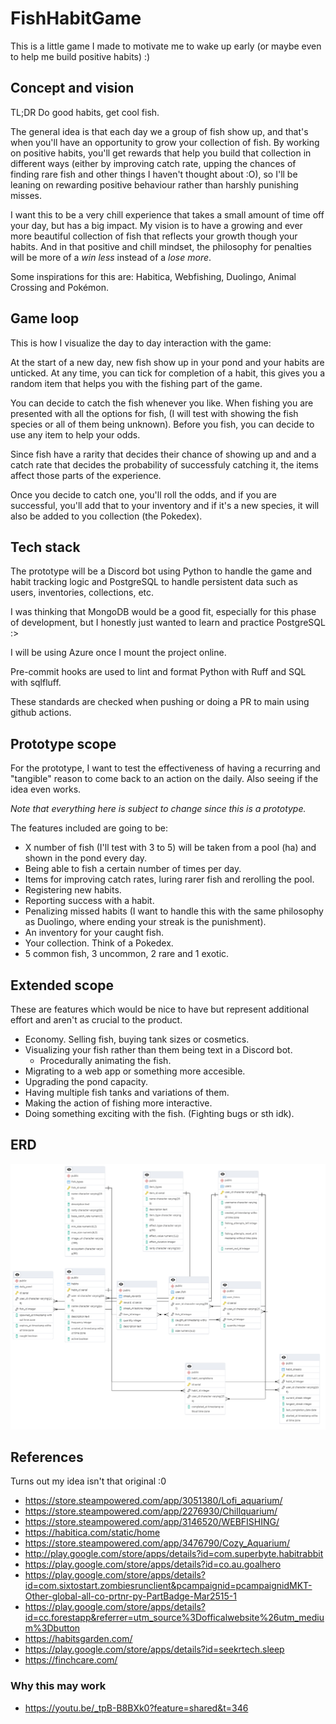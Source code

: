 # FishHabitGame
This is a little game I made to motivate me to wake up early (or maybe even to help me build positive habits) :)

## Concept and vision

TL;DR Do good habits, get cool fish.

The general idea is that each day we a group of fish show up, and that's when you'll have an opportunity to grow your collection of fish. By working on positive habits, you'll get rewards that help you build that collection in different ways (either by improving catch rate, upping the chances of finding rare fish and other things I haven't thought about :O), so I'll be leaning on rewarding positive behaviour rather than harshly punishing misses.

I want this to be a very chill experience that takes a small amount of time off your day, but has a big impact. My vision is to have a growing and ever more beautiful collection of fish that reflects your growth though your habits. And in that positive and chill mindset, the philosophy for penalties will be more of a _win less_ instead of a _lose more_.

Some inspirations for this are: Habitica, Webfishing, Duolingo, Animal Crossing and Pokémon.

## Game loop

This is how I visualize the day to day interaction with the game:

At the start of a new day, new fish show up in your pond and your habits are unticked. At any time, you can tick for completion of a habit, this gives you a random item that helps you with the fishing part of the game.

You can decide to catch the fish whenever you like. When fishing you are presented with all the options for fish, (I will test with showing the fish species or all of them being unknown). Before you fish, you can decide to use any item to help your odds.

Since fish have a rarity that decides their chance of showing up and and a catch rate that decides the probability of successfuly catching it, the items affect those parts of the experience.

Once you decide to catch one, you'll roll the odds, and if you are successful, you'll add that to your inventory and if it's a new species, it will also be added to you collection (the Pokedex).

## Tech stack

The prototype will be a Discord bot using Python to handle the game and habit tracking logic and PostgreSQL to handle persistent data such as users, inventories, collections, etc.

I was thinking that MongoDB would be a good fit, especially for this phase of development, but I honestly just wanted to learn and practice PostgreSQL :>

I will be using Azure once I mount the project online.

Pre-commit hooks are used to lint and format Python with Ruff and SQL with sqlfluff.

These standards are checked when pushing or doing a PR to main using github actions.

## Prototype scope

For the prototype, I want to test the effectiveness of having a recurring and "tangible" reason to come back to an action on the daily. Also seeing if the idea even works.

_Note that everything here is subject to change since this is a prototype._

The features included are going to be:
- X number of fish (I'll test with 3 to 5) will be taken from a pool (ha) and shown in the pond every day.
- Being able to fish a certain number of times per day.
- Items for improving catch rates, luring rarer fish and rerolling the pool.
- Registering new habits.
- Reporting success with a habit.
- Penalizing missed habits (I want to handle this with the same philosophy as Duolingo, where ending your streak is the punishment).
- An inventory for your caught fish.
- Your collection. Think of a Pokedex.
- 5 common fish, 3 uncommon, 2 rare and 1 exotic.

## Extended scope

These are features which would be nice to have but represent additional effort and aren't as crucial to the product.

- Economy. Selling fish, buying tank sizes or cosmetics.
- Visualizing your fish rather than them being text in a Discord bot.
    - Procedurally animating the fish.
- Migrating to a web app or something more accesible.
- Upgrading the pond capacity.
- Having multiple fish tanks and variations of them.
- Making the action of fishing more interactive.
- Doing something exciting with the fish. (Fighting bugs or sth idk).

## ERD

![ERD](./Assets/ERD_fishdb.png)

## References
Turns out my idea isn't that original :0

- https://store.steampowered.com/app/3051380/Lofi_aquarium/
- https://store.steampowered.com/app/2276930/Chillquarium/
- https://store.steampowered.com/app/3146520/WEBFISHING/
- https://habitica.com/static/home
- https://store.steampowered.com/app/3476790/Cozy_Aquarium/
- http://play.google.com/store/apps/details?id=com.superbyte.habitrabbit
- https://play.google.com/store/apps/details?id=co.au.goalhero
- https://play.google.com/store/apps/details?id=com.sixtostart.zombiesrunclient&pcampaignid=pcampaignidMKT-Other-global-all-co-prtnr-py-PartBadge-Mar2515-1
- https://play.google.com/store/apps/details?id=cc.forestapp&referrer=utm_source%3Dofficalwebsite%26utm_medium%3Dbutton
- https://habitsgarden.com/
- https://play.google.com/store/apps/details?id=seekrtech.sleep
- https://finchcare.com/

### Why this may work
- https://youtu.be/_tpB-B8BXk0?feature=shared&t=346
